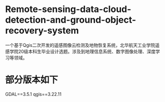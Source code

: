 # Remote-sensing-data-cloud-detection-and-ground-object-recovery-system
一个基于Qgis二次开发的遥感图像云检测及地物恢复系统，北华航天工业学院遥感学院20级本科生毕业设计选题。涉及到地理信息系统、数字图像处理、深度学习等领域。
# 部分版本如下
GDAL==3.5.1     qgis==3.22.11
